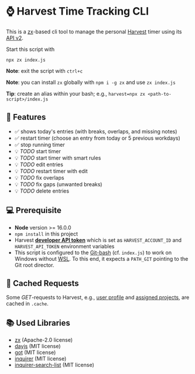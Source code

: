 # ⌚ Harvest Time Tracking CLI

This is a [zx](https://github.com/google/zx)-based cli tool to manage the personal [Harvest](https://harvestapp.com) timer using its [API v2](https://help.getharvest.com/api-v2/).

Start this script with
```
npx zx index.js
```

**Note**: exit the script with `ctrl+c` 

**Note**: you can install `zx` globally with `npm i -g zx` and use `zx index.js`

**Tip**: create an alias within your bash; e.g., `harvest=npx zx <path-to-script>/index.js`

## 🎨 Features

- ✅ shows today's entries (with breaks, overlaps, and missing notes)
- ✅ restart timer (choose an entry from today or 5 previous workdays)
- ✅ stop running timer
- 💡 _TODO_ start timer
- 💡 _TODO_ start timer with smart rules
- 💡 _TODO_ edit entries
- 💡 _TODO_ restart timer with edit
- 💡 _TODO_ fix overlaps
- 💡 _TODO_ fix gaps (unwanted breaks)
- 💡 _TODO_ delete entries

## 💻 Prerequisite

* **Node** version >= 16.0.0
* `npm install` in this project
* Harvest **[developer API token](https://help.getharvest.com/api-v2/authentication-api/authentication/authentication/)** which is set as `HARVEST_ACCOUNT_ID` and `HARVEST_API_TOKEN` environment variables 
* This script is configured to the [Git-bash](https://gitforwindows.org/) (cf. `index.js`) to work on Windows without [WSL](https://learn.microsoft.com/en-us/windows/wsl/). To this end, it expects a `PATH_GIT` pointing to the Git root director.

## 💾 Cached Requests

Some _GET_-requests to Harvest, e.g., [user profile](https://help.getharvest.com/api-v2/users-api/users/users/#retrieve-the-currently-authenticated-user) and [assigned projects](https://help.getharvest.com/api-v2/users-api/users/project-assignments/#list-active-project-assignments), are cached in `.cache`.

## 📚 Used Libraries

* [zx](https://github.com/google/zx) (Apache-2.0 license)
* [dayjs](https://github.com/iamkun/dayjs/) (MIT license)
* [got](https://github.com/sindresorhus/got) (MIT license)
* [inquirer](https://github.com/SBoudrias/Inquirer.js) (MIT license)
* [inquirer-search-list](https://github.com/robin-rpr/inquirer-search-list) (MIT license)